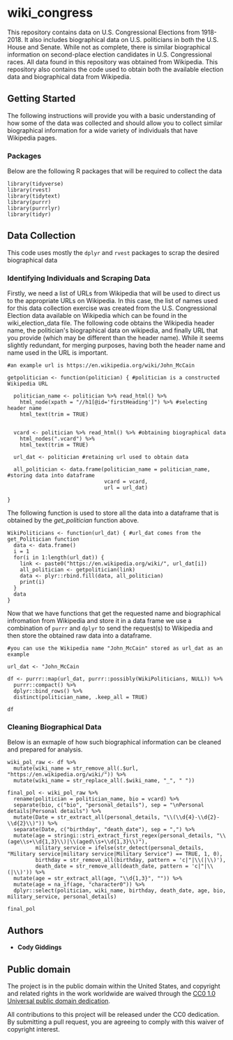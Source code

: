 # wiki_congress

This repository contains data on U.S. Congressional Elections from 1918-2018. It also includes biographical data on U.S. politicians in both the U.S. House and Senate. While not as complete, there is similar biographical information on second-place election candidates in U.S. Congressional races. All data found in this repository was obtained from Wikipedia. This repository also contains the code used to obtain both the available election data and biographical data from Wikipedia.

## Getting Started

The following instructions will provide you with a basic understanding of how some of the data was collected and should allow you to collect similar biographical information for a wide variety of individuals that have Wikipedia pages.

### Packages

Below are the following R packages that will be required to collect the data

```
library(tidyverse)
library(rvest)
library(tidytext)
library(purrr)
library(purrrlyr)
library(tidyr)
```

## Data Collection

This code uses mostly the `dplyr` and `rvest` packages to scrap the desired biographical data

### Identifying Individuals and Scraping Data

Firstly, we need a list of URLs from Wikipedia that will be used to direct us to the appropriate URLs on Wikipedia. In this case, the list of names used for this data collection exercise was created from the U.S. Congressional Election data available on Wikipedia which can be found in the wiki_election_data file. The following code obtains the Wikipedia header name, the politician's biographical data on wikipedia, and finally URL that you provide (which may be different than the header name). While it seems slightly redundant, for merging purposes, having both the header name and name used in the URL is important.

```
#an example url is https://en.wikipedia.org/wiki/John_McCain

getpolitician <- function(politician) { #politician is a constructed Wikipedia URL
  
  politician_name <- politician %>% read_html() %>%
    html_node(xpath = "//h1[@id='firstHeading']") %>% #selecting header name
    html_text(trim = TRUE)
  
  
  vcard <- politician %>% read_html() %>% #obtaining biographical data
    html_nodes(".vcard") %>%
    html_text(trim = TRUE)
  
  url_dat <- politician #retaining url used to obtain data
  
  all_politician <- data.frame(politician_name = politician_name, #storing data into dataframe
                               vcard = vcard,
                               url = url_dat) 
  
}
```

The following function is used to store all the data into a dataframe that is obtained by the *get_politician* function above.

```
WikiPoliticians <- function(url_dat) { #url_dat comes from the get_Politician function
  data <- data.frame()
  i = 1
  for(i in 1:length(url_dat)) {
    link <- paste0("https://en.wikipedia.org/wiki/", url_dat[i])
    all_politician <- getpolitician(link)
    data <- plyr::rbind.fill(data, all_politician)
    print(i)
  }
  data
}
```

Now that we have functions that get the requested name and biographical infromation from Wikipedia and store it in a data frame we use a combination of `purrr` and `dplyr` to send the request(s) to Wikipedia and then store the obtained raw data into a dataframe.

```
#you can use the Wikipedia name "John_McCain" stored as url_dat as an example

url_dat <- "John_McCain

df <- purrr::map(url_dat, purrr::possibly(WikiPoliticians, NULL)) %>%
  purrr::compact() %>%
  dplyr::bind_rows() %>%
  distinct(politician_name, .keep_all = TRUE)
  
df
```

### Cleaning Biographical Data

Below is an exmaple of how such biographical information can be cleaned and prepared for analysis. 

```
wiki_pol_raw <- df %>%
  mutate(wiki_name = str_remove_all(.$url, "https://en.wikipedia.org/wiki/")) %>%
  mutate(wiki_name = str_replace_all(.$wiki_name, "_", " "))

final_pol <- wiki_pol_raw %>%
  rename(politician = politician_name, bio = vcard) %>%
  separate(bio, c("bio", "personal_details"), sep = "\nPersonal details|Personal details") %>%
  mutate(Date = str_extract_all(personal_details, "\\(\\d{4}-\\d{2}-\\d{2}\\)")) %>%
  separate(Date, c("birthday", "death_date"), sep = ",") %>%
  mutate(age = stringi::stri_extract_first_regex(personal_details, "\\(age\\s+\\d{1,3}\\)|\\(aged\\s+\\d{1,3}\\)"),
         military_service = ifelse(str_detect(personal_details, "Military service|military service|Military Service") == TRUE, 1, 0),
         birthday = str_remove_all(birthday, pattern = 'c|"|\\(|\\)'),
         death_date = str_remove_all(death_date, pattern = 'c|"|\\(|\\)')) %>%
  mutate(age = str_extract_all(age, "\\d{1,3}", "")) %>%
  mutate(age = na_if(age, "character0")) %>%
  dplyr::select(politician, wiki_name, birthday, death_date, age, bio, military_service, personal_details)
  
final_pol
```

## Authors

* **Cody Giddings**

## Public domain

The project is in the public domain within the United States, and copyright and related rights in the work worldwide are waived through the [CC0 1.0 Universal public domain dedication][CC0].

All contributions to this project will be released under the CC0 dedication. By submitting a pull request, you are agreeing to comply with this waiver of copyright interest.

[CC0]: http://creativecommons.org/publicdomain/zero/1.0/
